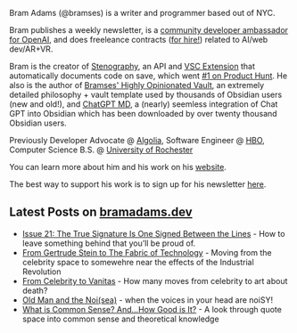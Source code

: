 Bram Adams (@bramses) is a writer and programmer based out of NYC. 

Bram publishes a weekly newsletter, is a [community developer ambassador for OpenAI](https://platform.openai.com/ambassadors), and does freeleance contracts ([for hire!](https://www.bramadams.dev/consulting/)) related to AI/web dev/AR+VR. 

Bram is the creator of [Stenography](https://stenography.dev), an API and [VSC Extension](https://marketplace.visualstudio.com/items?itemName=Stenography.stenography) that automatically documents code on save, which went [#1 on Product Hunt](https://www.producthunt.com/products/stenography#stenography). He also is the author of [Bramses' Highly Opinionated Vault](https://github.com/bramses/bramses-highly-opinionated-vault-2023), an extremely detailed philosophy + vault template used by thousands of Obsidian users (new and old!), and [ChatGPT MD](https://github.com/bramses/chatgpt-md), a (nearly) seemless integration of Chat GPT into Obsidian which has been downloaded by over twenty thousand Obsidian users.

Previously Developer Advocate @ [Algolia](https://www.algolia.com/), Software Engineer @ [HBO](https://www.hbo.com/), Computer Science B.S. @ [University of Rochester](https://rochester.edu/)

You can learn more about him and his work on his [website](https://www.bramadams.dev/about/). 

The best way to support his work is to sign up for his newsletter [here](https://www.bramadams.dev/#/portal/).


## Latest Posts on [bramadams.dev](https://www.bramadams.dev/)

<!--START_SECTION:feed-->
* [Issue 21: The True Signature Is One Signed Between the Lines](https:&#x2F;&#x2F;www.bramadams.dev&#x2F;202308062155&#x2F;) - How to leave something behind that you’ll be proud of.
* [From Gertrude Stein to The Fabric of Technology](https:&#x2F;&#x2F;www.bramadams.dev&#x2F;202308042105&#x2F;) - Moving from the celebrity space to somewehre near the effects of the Industrial Revolution
* [From Celebrity to Vanitas](https:&#x2F;&#x2F;www.bramadams.dev&#x2F;202308032252&#x2F;) - How many moves from celebrity to art about death?
* [Old Man and the Noi(sea)](https:&#x2F;&#x2F;www.bramadams.dev&#x2F;old-man-and-the-noi-sea&#x2F;) - when the voices in your head are noiSY!
* [What is Common Sense? And…How Good is It?](https:&#x2F;&#x2F;www.bramadams.dev&#x2F;202308012227&#x2F;) - A look through quote space into common sense and theoretical knowledge
<!--END_SECTION:feed-->
